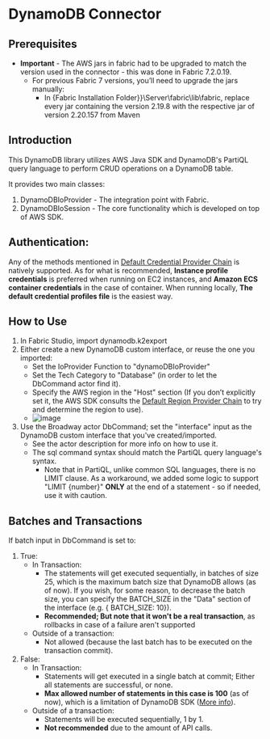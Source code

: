 
# DynamoDB Connector

## Prerequisites
- **Important**  - The AWS jars in fabric had to be upgraded to match the version used in the connector - this was done in Fabric 7.2.0.19.
    - For previous Fabric 7 versions, you’ll need to upgrade the jars manually:
      - In {Fabric Installation Folder}}\Server\fabric\lib\fabric, replace every jar containing the version 2.19.8 with the respective jar of version 2.20.157 from Maven
          
## Introduction

This DynamoDB library utilizes AWS Java SDK and DynamoDB's PartiQL query language to perform CRUD operations on a DynamoDB table.  

It provides two main classes:
1. DynamoDBIoProvider - The integration point with Fabric.
2. DynamoDBIoSession - The core functionality which is developed on top of AWS SDK.


## Authentication: 
Any of the methods mentioned in [Default Credential Provider Chain](https://docs.aws.amazon.com/sdk-for-java/v1/developer-guide/credentials.html#credentials-default) is natively supported. 
As for what is recommended, **Instance profile credentials** is preferred when running on EC2 instances, and **Amazon ECS container credentials** in the case of container. When running locally, **The default credential profiles file** is the easiest way.


## How to Use
1. In Fabric Studio, import dynamodb.k2export
2. Either create a new DynamoDB custom interface, or reuse the one you imported:
   - Set the IoProvider Function to "dynamoDBIoProvider"
   - Set the Tech Category to "Database" (in order to let the DbCommand actor find it).
   - Specify the AWS region in the "Host" section (If you don’t explicitly set it, the AWS SDK consults the [Default Region Provider Chain](https://docs.aws.amazon.com/sdk-for-java/latest/developer-guide/region-selection.html#automatically-determine-the-aws-region-from-the-environment) to try and determine the region to use).
   - ![image](https://github.com/k2view/connectors/assets/104128649/74bdb141-400b-4f03-9d8b-31c7f544e016)
3. Use the Broadway actor DbCommand; set the "interface" input as the DynamoDB custom interface that you've created/imported.
    - See the actor description for more info on how to use it.
    - The sql command syntax should match the PartiQL query language's syntax.
      - Note that in PartiQL, unlike common SQL languages, there is no LIMIT clause. As a workaround, we added some logic to support "LIMIT {number}" **ONLY** at the end of a statement - so if needed, use it with caution.

## Batches and Transactions
If batch input in DbCommand is set to:
1. True:
   - In Transaction:
       - The statements will get executed sequentially, in batches of size 25, which is the maximum batch size that DynamoDB allows (as of now). If you wish, for some reason, to decrease the batch size, you can specify the BATCH_SIZE in the "Data" section of the interface (e.g. { BATCH_SIZE: 10}).
       - **Recommended; But note that it won't be a real transaction**, as rollbacks in case of a failure aren't supported
   - Outside of a transaction:
       - Not allowed (because the last batch has to be executed on the transaction commit).
2. False:
   - In Transaction:
       - Statements will get executed in a single batch at commit; Either all statements are successful, or none. 
       - **Max allowed number of statements in this case is 100** (as of now), which is a limitation of DynamoDB SDK ([More info](https://docs.aws.amazon.com/amazondynamodb/latest/developerguide/ql-reference.multiplestatements.transactions.html)). 
   - Outside of a transaction:
       - Statements will be executed sequentially, 1 by 1.
       - **Not recommended** due to the amount of API calls.
